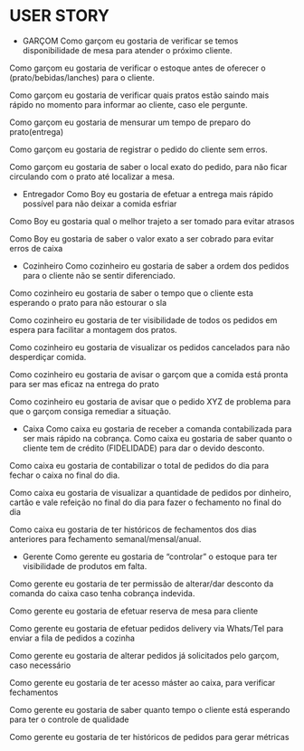# USER STORY

* GARÇOM
Como garçom eu gostaria de verificar se temos disponibilidade de mesa para atender o próximo cliente.
 
Como garçom eu gostaria
 de verificar o estoque antes de oferecer o (prato/bebidas/lanches) para o cliente.
 
Como garçom eu gostaria de verificar quais pratos estão saindo mais rápido no momento para informar ao cliente, caso ele pergunte.
 
Como garçom eu gostaria de mensurar um tempo de preparo do prato(entrega)
 
Como garçom eu gostaria de registrar o pedido do cliente sem erros.
 
Como garçom eu gostaria de saber o local exato do pedido, para não ficar circulando com o prato até localizar a mesa.
 
 
* Entregador
Como Boy eu gostaria de efetuar a entrega mais rápido possível para não deixar a comida esfriar
 
Como Boy eu gostaria qual o melhor trajeto a ser tomado para evitar atrasos
 
Como Boy eu gostaria de saber o valor exato a ser cobrado para evitar erros de caixa
 
* Cozinheiro
Como cozinheiro eu gostaria de saber a ordem dos pedidos para o cliente não se sentir diferenciado.
 
Como cozinheiro eu gostaria de saber o tempo que o cliente esta esperando o prato para não estourar o sla
 
Como cozinheiro eu gostaria de ter visibilidade de todos os pedidos em espera para facilitar a montagem dos pratos.
 
Como cozinheiro eu gostaria de visualizar os pedidos cancelados para não desperdiçar comida.
 
Como cozinheiro eu gostaria de avisar o garçom que a comida está pronta para ser mas eficaz na entrega do prato
 
Como cozinheiro eu gostaria  de avisar que o pedido XYZ de problema para que o garçom consiga remediar a situação.
 
* Caixa
Como caixa eu gostaria de receber a comanda contabilizada para ser mais rápido na cobrança.
Como caixa eu gostaria de saber quanto o cliente tem de crédito (FIDELIDADE) para dar o devido desconto.
 
Como caixa eu gostaria de contabilizar o total de pedidos do dia para fechar o caixa no final do dia.
 
Como caixa eu gostaria de visualizar a quantidade de pedidos por dinheiro, cartão e vale refeição no final do dia para fazer o fechamento no final do dia
 
Como caixa eu gostaria de ter históricos de fechamentos dos dias anteriores para fechamento semanal/mensal/anual.
 
* Gerente
Como gerente eu gostaria de “controlar” o estoque para ter visibilidade de produtos em falta.
 
Como gerente eu gostaria de ter permissão de alterar/dar desconto da comanda do caixa caso tenha cobrança indevida.
 
Como gerente eu gostaria de efetuar reserva de mesa para cliente
 
Como gerente eu gostaria de efetuar pedidos delivery via Whats/Tel para enviar a fila de pedidos a cozinha
 
Como gerente eu gostaria de alterar pedidos já solicitados pelo garçom, caso necessário
 
Como gerente eu gostaria de ter acesso máster ao caixa, para verificar fechamentos
 
Como gerente eu gostaria de saber quanto tempo o cliente está esperando para ter o controle de qualidade
 
Como gerente eu gostaria de ter históricos de pedidos para gerar métricas 
